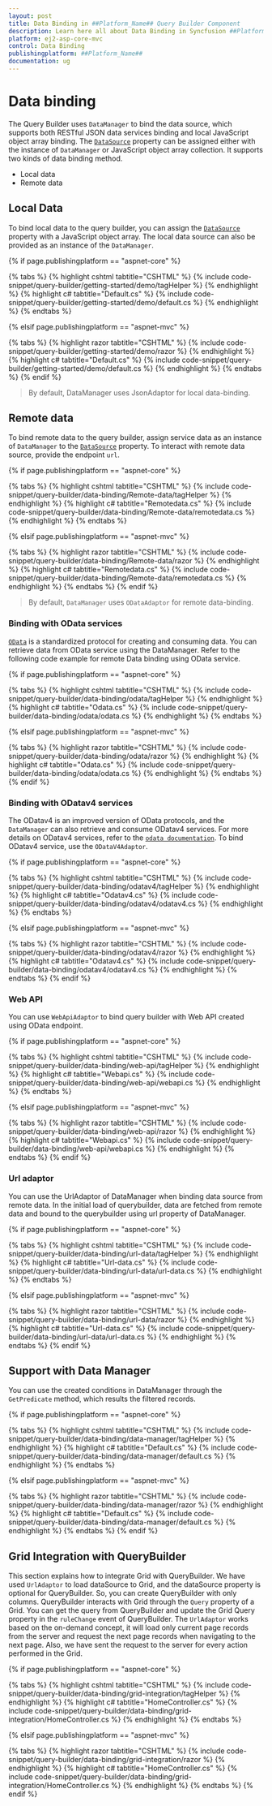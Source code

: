```yaml
---
layout: post
title: Data Binding in ##Platform_Name## Query Builder Component
description: Learn here all about Data Binding in Syncfusion ##Platform_Name## Query Builder component of Syncfusion Essential JS 2 and more.
platform: ej2-asp-core-mvc
control: Data Binding
publishingplatform: ##Platform_Name##
documentation: ug
---
```



# Data binding

The Query Builder uses `DataManager` to bind the data source, which supports both RESTful JSON data services binding and local JavaScript object array binding. The [`DataSource`](https://help.syncfusion.com/cr/aspnetmvc-js2/Syncfusion.EJ2.QueryBuilder.QueryBuilder.html#Syncfusion_EJ2_QueryBuilder_QueryBuilder_DataSource) property can be assigned either with the instance of `DataManager` or JavaScript object array collection. It supports two kinds of data binding method.

* Local data
* Remote data

## Local Data

To bind local data to the query builder, you can assign the [`DataSource`](https://help.syncfusion.com/cr/aspnetmvc-js2/Syncfusion.EJ2.QueryBuilder.QueryBuilder.html#Syncfusion_EJ2_QueryBuilder_QueryBuilder_DataSource) property with a JavaScript object array. The local data source can also be provided as an instance of the `DataManager`.

{% if page.publishingplatform == "aspnet-core" %}

{% tabs %}
{% highlight cshtml tabtitle="CSHTML" %}
{% include code-snippet/query-builder/getting-started/demo/tagHelper %}
{% endhighlight %}
{% highlight c# tabtitle="Default.cs" %}
{% include code-snippet/query-builder/getting-started/demo/default.cs %}
{% endhighlight %}
{% endtabs %}

{% elsif page.publishingplatform == "aspnet-mvc" %}

{% tabs %}
{% highlight razor tabtitle="CSHTML" %}
{% include code-snippet/query-builder/getting-started/demo/razor %}
{% endhighlight %}
{% highlight c# tabtitle="Default.cs" %}
{% include code-snippet/query-builder/getting-started/demo/default.cs %}
{% endhighlight %}
{% endtabs %}
{% endif %}



> By default, DataManager uses JsonAdaptor for local data-binding.

## Remote data

To bind remote  data to the query builder, assign service data as an instance of  `DataManager` to the [`DataSource`](https://ej2.syncfusion.com/documentation/api/query-builder/#datasource) property. To interact with remote data source, provide the endpoint `url`.

{% if page.publishingplatform == "aspnet-core" %}

{% tabs %}
{% highlight cshtml tabtitle="CSHTML" %}
{% include code-snippet/query-builder/data-binding/Remote-data/tagHelper %}
{% endhighlight %}
{% highlight c# tabtitle="Remotedata.cs" %}
{% include code-snippet/query-builder/data-binding/Remote-data/remotedata.cs %}
{% endhighlight %}
{% endtabs %}

{% elsif page.publishingplatform == "aspnet-mvc" %}

{% tabs %}
{% highlight razor tabtitle="CSHTML" %}
{% include code-snippet/query-builder/data-binding/Remote-data/razor %}
{% endhighlight %}
{% highlight c# tabtitle="Remotedata.cs" %}
{% include code-snippet/query-builder/data-binding/Remote-data/remotedata.cs %}
{% endhighlight %}
{% endtabs %}
{% endif %}



> By default, `DataManager` uses `ODataAdaptor` for remote data-binding.

### Binding with OData services

[`OData`](https://www.odata.org/documentation/odata-version-3-0/) is a standardized protocol for creating and consuming data. You can retrieve data from OData service using the DataManager. Refer to the following code example for remote Data binding using OData service.

{% if page.publishingplatform == "aspnet-core" %}

{% tabs %}
{% highlight cshtml tabtitle="CSHTML" %}
{% include code-snippet/query-builder/data-binding/odata/tagHelper %}
{% endhighlight %}
{% highlight c# tabtitle="Odata.cs" %}
{% include code-snippet/query-builder/data-binding/odata/odata.cs %}
{% endhighlight %}
{% endtabs %}

{% elsif page.publishingplatform == "aspnet-mvc" %}

{% tabs %}
{% highlight razor tabtitle="CSHTML" %}
{% include code-snippet/query-builder/data-binding/odata/razor %}
{% endhighlight %}
{% highlight c# tabtitle="Odata.cs" %}
{% include code-snippet/query-builder/data-binding/odata/odata.cs %}
{% endhighlight %}
{% endtabs %}
{% endif %}



### Binding with ODatav4 services

The ODatav4 is an improved version of OData protocols, and the `DataManager` can also retrieve and consume ODatav4 services. For more details on ODatav4 services, refer to the [`odata documentation`](http://docs.oasis-open.org/odata/odata/v4.0/errata03/os/complete/part1-protocol/odata-v4.0-errata03-os-part1-protocol-complete.html#_Toc453752197). To bind ODatav4 service, use the `ODataV4Adaptor`.

{% if page.publishingplatform == "aspnet-core" %}

{% tabs %}
{% highlight cshtml tabtitle="CSHTML" %}
{% include code-snippet/query-builder/data-binding/odatav4/tagHelper %}
{% endhighlight %}
{% highlight c# tabtitle="Odatav4.cs" %}
{% include code-snippet/query-builder/data-binding/odatav4/odatav4.cs %}
{% endhighlight %}
{% endtabs %}

{% elsif page.publishingplatform == "aspnet-mvc" %}

{% tabs %}
{% highlight razor tabtitle="CSHTML" %}
{% include code-snippet/query-builder/data-binding/odatav4/razor %}
{% endhighlight %}
{% highlight c# tabtitle="Odatav4.cs" %}
{% include code-snippet/query-builder/data-binding/odatav4/odatav4.cs %}
{% endhighlight %}
{% endtabs %}
{% endif %}



### Web API

You can use `WebApiAdaptor` to bind query builder with Web API created using OData endpoint.

{% if page.publishingplatform == "aspnet-core" %}

{% tabs %}
{% highlight cshtml tabtitle="CSHTML" %}
{% include code-snippet/query-builder/data-binding/web-api/tagHelper %}
{% endhighlight %}
{% highlight c# tabtitle="Webapi.cs" %}
{% include code-snippet/query-builder/data-binding/web-api/webapi.cs %}
{% endhighlight %}
{% endtabs %}

{% elsif page.publishingplatform == "aspnet-mvc" %}

{% tabs %}
{% highlight razor tabtitle="CSHTML" %}
{% include code-snippet/query-builder/data-binding/web-api/razor %}
{% endhighlight %}
{% highlight c# tabtitle="Webapi.cs" %}
{% include code-snippet/query-builder/data-binding/web-api/webapi.cs %}
{% endhighlight %}
{% endtabs %}
{% endif %}



### Url adaptor

You can use the UrlAdaptor of DataManager when binding data source from remote data. In the initial load of querybuilder, data are fetched from remote data and bound to the querybuilder using url property of DataManager.

{% if page.publishingplatform == "aspnet-core" %}

{% tabs %}
{% highlight cshtml tabtitle="CSHTML" %}
{% include code-snippet/query-builder/data-binding/url-data/tagHelper %}
{% endhighlight %}
{% highlight c# tabtitle="Url-data.cs" %}
{% include code-snippet/query-builder/data-binding/url-data/url-data.cs %}
{% endhighlight %}
{% endtabs %}

{% elsif page.publishingplatform == "aspnet-mvc" %}

{% tabs %}
{% highlight razor tabtitle="CSHTML" %}
{% include code-snippet/query-builder/data-binding/url-data/razor %}
{% endhighlight %}
{% highlight c# tabtitle="Url-data.cs" %}
{% include code-snippet/query-builder/data-binding/url-data/url-data.cs %}
{% endhighlight %}
{% endtabs %}
{% endif %}



## Support with Data Manager

You can use the created conditions in DataManager through the `GetPredicate` method, which results the filtered records.

{% if page.publishingplatform == "aspnet-core" %}

{% tabs %}
{% highlight cshtml tabtitle="CSHTML" %}
{% include code-snippet/query-builder/data-binding/data-manager/tagHelper %}
{% endhighlight %}
{% highlight c# tabtitle="Default.cs" %}
{% include code-snippet/query-builder/data-binding/data-manager/default.cs %}
{% endhighlight %}
{% endtabs %}

{% elsif page.publishingplatform == "aspnet-mvc" %}

{% tabs %}
{% highlight razor tabtitle="CSHTML" %}
{% include code-snippet/query-builder/data-binding/data-manager/razor %}
{% endhighlight %}
{% highlight c# tabtitle="Default.cs" %}
{% include code-snippet/query-builder/data-binding/data-manager/default.cs %}
{% endhighlight %}
{% endtabs %}
{% endif %}



## Grid Integration with QueryBuilder

This section explains how to integrate Grid with QueryBuilder. We have used `UrlAdaptor` to load dataSource to Grid, and the dataSource property is optional for QueryBuilder. So, you can create QueryBuilder with only columns. QueryBuilder interacts with Grid through the `Query` property of a Grid. You can get the query from QueryBuilder and update the Grid Query property in the `ruleChange` event of QueryBuilder. The `UrlAdaptor` works based on the on-demand concept, it will load only current page records from the server and request the next page records when navigating to the next page. Also, we have sent the request to the server for every action performed in the Grid.

{% if page.publishingplatform == "aspnet-core" %}

{% tabs %}
{% highlight cshtml tabtitle="CSHTML" %}
{% include code-snippet/query-builder/data-binding/grid-integration/tagHelper %}
{% endhighlight %}
{% highlight c# tabtitle="HomeController.cs" %}
{% include code-snippet/query-builder/data-binding/grid-integration/HomeController.cs %}
{% endhighlight %}
{% endtabs %}

{% elsif page.publishingplatform == "aspnet-mvc" %}

{% tabs %}
{% highlight razor tabtitle="CSHTML" %}
{% include code-snippet/query-builder/data-binding/grid-integration/razor %}
{% endhighlight %}
{% highlight c# tabtitle="HomeController.cs" %}
{% include code-snippet/query-builder/data-binding/grid-integration/HomeController.cs %}
{% endhighlight %}
{% endtabs %}
{% endif %}

